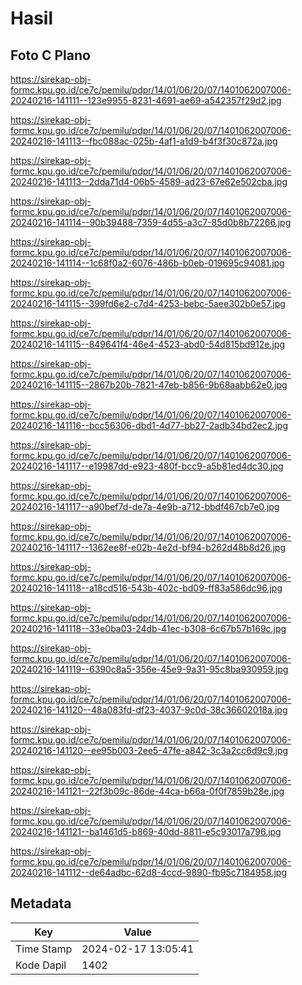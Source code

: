 # Hasil

## Foto C Plano

https://sirekap-obj-formc.kpu.go.id/ce7c/pemilu/pdpr/14/01/06/20/07/1401062007006-20240216-141111--123e9955-8231-4691-ae69-a542357f29d2.jpg

https://sirekap-obj-formc.kpu.go.id/ce7c/pemilu/pdpr/14/01/06/20/07/1401062007006-20240216-141113--fbc088ac-025b-4af1-a1d9-b4f3f30c872a.jpg

https://sirekap-obj-formc.kpu.go.id/ce7c/pemilu/pdpr/14/01/06/20/07/1401062007006-20240216-141113--2dda71d4-06b5-4589-ad23-67e62e502cba.jpg

https://sirekap-obj-formc.kpu.go.id/ce7c/pemilu/pdpr/14/01/06/20/07/1401062007006-20240216-141114--90b39488-7359-4d55-a3c7-85d0b8b72266.jpg

https://sirekap-obj-formc.kpu.go.id/ce7c/pemilu/pdpr/14/01/06/20/07/1401062007006-20240216-141114--1c68f0a2-6076-486b-b0eb-019695c94081.jpg

https://sirekap-obj-formc.kpu.go.id/ce7c/pemilu/pdpr/14/01/06/20/07/1401062007006-20240216-141115--399fd6e2-c7d4-4253-bebc-5aee302b0e57.jpg

https://sirekap-obj-formc.kpu.go.id/ce7c/pemilu/pdpr/14/01/06/20/07/1401062007006-20240216-141115--849641f4-46e4-4523-abd0-54d815bd912e.jpg

https://sirekap-obj-formc.kpu.go.id/ce7c/pemilu/pdpr/14/01/06/20/07/1401062007006-20240216-141115--2867b20b-7821-47eb-b856-9b68aabb62e0.jpg

https://sirekap-obj-formc.kpu.go.id/ce7c/pemilu/pdpr/14/01/06/20/07/1401062007006-20240216-141116--bcc56306-dbd1-4d77-bb27-2adb34bd2ec2.jpg

https://sirekap-obj-formc.kpu.go.id/ce7c/pemilu/pdpr/14/01/06/20/07/1401062007006-20240216-141117--e19987dd-e923-480f-bcc9-a5b81ed4dc30.jpg

https://sirekap-obj-formc.kpu.go.id/ce7c/pemilu/pdpr/14/01/06/20/07/1401062007006-20240216-141117--a90bef7d-de7a-4e9b-a712-bbdf467cb7e0.jpg

https://sirekap-obj-formc.kpu.go.id/ce7c/pemilu/pdpr/14/01/06/20/07/1401062007006-20240216-141117--1362ee8f-e02b-4e2d-bf94-b262d48b8d26.jpg

https://sirekap-obj-formc.kpu.go.id/ce7c/pemilu/pdpr/14/01/06/20/07/1401062007006-20240216-141118--a18cd516-543b-402c-bd09-ff83a586dc96.jpg

https://sirekap-obj-formc.kpu.go.id/ce7c/pemilu/pdpr/14/01/06/20/07/1401062007006-20240216-141118--33e0ba03-24db-41ec-b308-6c67b57b169c.jpg

https://sirekap-obj-formc.kpu.go.id/ce7c/pemilu/pdpr/14/01/06/20/07/1401062007006-20240216-141119--6390c8a5-356e-45e9-9a31-95c8ba930959.jpg

https://sirekap-obj-formc.kpu.go.id/ce7c/pemilu/pdpr/14/01/06/20/07/1401062007006-20240216-141120--48a083fd-df23-4037-9c0d-38c36602018a.jpg

https://sirekap-obj-formc.kpu.go.id/ce7c/pemilu/pdpr/14/01/06/20/07/1401062007006-20240216-141120--ee95b003-2ee5-47fe-a842-3c3a2cc6d9c9.jpg

https://sirekap-obj-formc.kpu.go.id/ce7c/pemilu/pdpr/14/01/06/20/07/1401062007006-20240216-141121--22f3b09c-86de-44ca-b66a-0f0f7859b28e.jpg

https://sirekap-obj-formc.kpu.go.id/ce7c/pemilu/pdpr/14/01/06/20/07/1401062007006-20240216-141121--ba1461d5-b869-40dd-8811-e5c93017a796.jpg

https://sirekap-obj-formc.kpu.go.id/ce7c/pemilu/pdpr/14/01/06/20/07/1401062007006-20240216-141112--de64adbc-62d8-4ccd-9890-fb95c7184958.jpg


## Metadata

| Key        | Value               |
| ---------- | ------------------- |
| Time Stamp | 2024-02-17 13:05:41 |
| Kode Dapil | 1402                |



